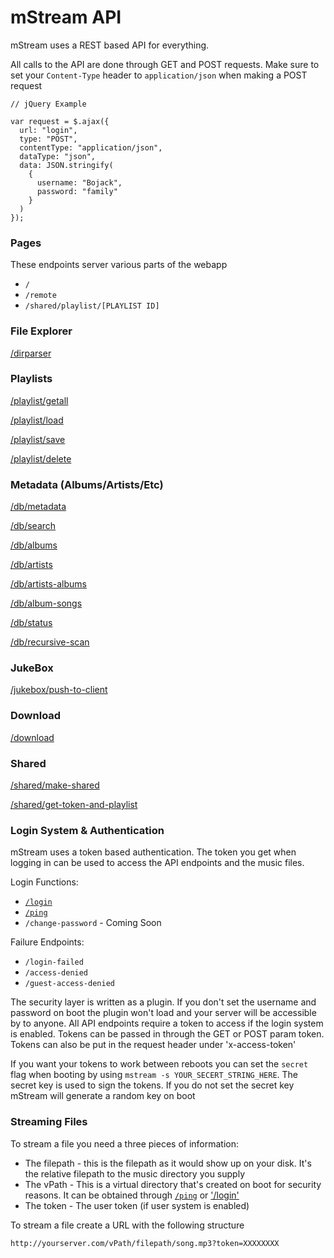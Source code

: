 # mStream API

mStream uses a REST based API for everything.  

All calls to the API are done through GET and POST requests.  Make sure to set your `Content-Type` header to `application/json` when making a POST request

```
// jQuery Example

var request = $.ajax({
  url: "login",
  type: "POST",
  contentType: "application/json",
  dataType: "json",
  data: JSON.stringify(
    {
      username: "Bojack",
      password: "family"
    }
  )
});
```

### Pages

These endpoints server various parts of the webapp

* `/`
* `/remote`
* `/shared/playlist/[PLAYLIST ID]`


### File Explorer

[/dirparser](API/dirparser.md)

### Playlists

[/playlist/getall](API/playlist_getall.md)

[/playlist/load](API/playlist_load.md)

[/playlist/save](API/playlist_save.md)

[/playlist/delete](API/playlist_delete.md)

### Metadata (Albums/Artists/Etc)

[/db/metadata](API/db_metadata.md)

[/db/search](API/db_search.md)

[/db/albums](API/db_albums.md)

[/db/artists](API/db_artists.md)

[/db/artists-albums](API/db_artists-albums.md)

[/db/album-songs](API/db_album-songs.md)

[/db/status](API/db_status.md)

[/db/recursive-scan](API/db_recursive-scan.md)

### JukeBox

[/jukebox/push-to-client](API/jukebox_push-to-client.md)

### Download

[/download](API/download.md)

### Shared

[/shared/make-shared](API/shared_make-shared.md)

[/shared/get-token-and-playlist](API/shared_get-token-and-playlist.md)


### Login System & Authentication

mStream uses a token based authentication.  The token you get when logging in can be used to access the API endpoints and the music files.

Login Functions:

* [`/login`](API/login.md)
* [`/ping`](API/ping.md)
* `/change-password` - Coming Soon

Failure Endpoints:

* `/login-failed`
* `/access-denied`
* `/guest-access-denied`

The security layer is written as a plugin.  If you don't set the username and password on boot the plugin won't load and your server will be accessible by to anyone.  All API endpoints require a token to access if the login system is enabled.  Tokens can be passed in through the GET or POST param token.  Tokens can also be put in the request header under 'x-access-token'

If you want your tokens to work between reboots you can set the `secret` flag when booting by using `mstream -s YOUR_SECERT_STRING_HERE`.  The secret key is used to sign the tokens. If you do not set the secret key mStream will generate a random key on boot


### Streaming Files

To stream a file you need a three pieces  of information:
- The filepath - this is the filepath as it would show up on your disk.  It's the relative filepath to the music directory  you supply
- The vPath - This is a virtual directory that's created on boot for security reasons.  It can be obtained through [`/ping`](API/ping.md) or ['/login'](API/login.md)
- The token - The user token (if user system is enabled)

To stream a file create a URL with the following structure
```
http://yourserver.com/vPath/filepath/song.mp3?token=XXXXXXXX
```
